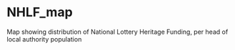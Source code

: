 # NHLF_map
Map showing distribution of National Lottery Heritage Funding, per head of local authority population

